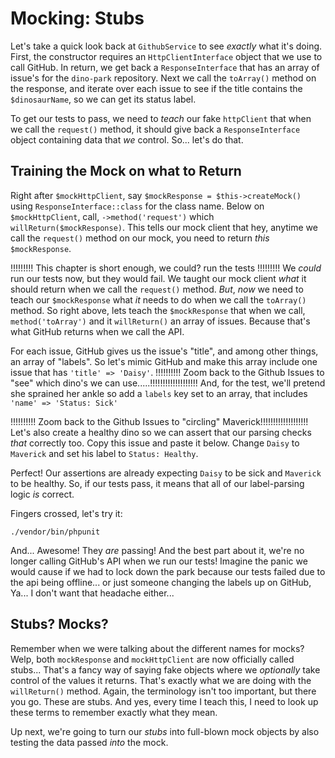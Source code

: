 # Mocking: Stubs

Let's take a quick look back at `GithubService` to see *exactly* what it's doing.
First, the constructor requires an `HttpClientInterface` object that we use to
call GitHub. In return, we get back a `ResponseInterface` that has an array of
issue's for the `dino-park` repository. Next we call the `toArray()` method on
the response, and iterate over each issue to see if the title contains the 
`$dinosaurName`, so we can get its status label.

To get our tests to pass, we need to *teach* our fake `httpClient` that when we
call the `request()` method, it should give back a `ResponseInterface` object
containing data that *we* control. So... let's do that.

## Training the Mock on what to Return

Right after `$mockHttpClient`, say `$mockResponse = $this->createMock()` using
`ResponseInterface::class` for the class name. Below on `$mockHttpClient`, call,
`->method('request')` which `willReturn($mockResponse)`. This tells our mock client
that hey, anytime we call the `request()` method on our mock, you need to return
*this* `$mockResponse`.

!!!!!!!!! This chapter is short enough, we could? run the tests !!!!!!!!!
We *could* run our tests now, but they would fail. We taught our mock client
*what* it should return when we call the `request()` method. *But*, *now* we need
to teach our `$mockResponse` what *it* needs to do when we call the `toArray()`
method. So right above, lets teach the `$mockResponse` that when we call,
`method('toArray')` and it `willReturn()` an array of issues. Because that's what 
GitHub returns when we call the API.

For each issue, GitHub gives us the issue's "title", and among other things,
an array of "labels". So let's mimic GitHub and make this array include one
issue that has `'title' => 'Daisy'`.
!!!!!!!!!! Zoom back to the Github Issues to "see" which dino's we can use.....!!!!!!!!!!!!!!!!!!!
And, for the test, we'll pretend she sprained her ankle so add a `labels` key set
to an array, that includes `'name' => 'Status: Sick'`

!!!!!!!!!! Zoom back to the Github Issues to "circling" Maverick!!!!!!!!!!!!!!!!!!!
Let's also create a healthy dino so we can assert that our parsing checks *that*
correctly too. Copy this issue and paste it below. Change `Daisy` to `Maverick`
and set his label to `Status: Healthy`.

Perfect! Our assertions are already expecting `Daisy` to be sick and `Maverick`
to be healthy. So, if our tests pass, it means that all of our label-parsing
logic *is* correct.

Fingers crossed, let's try it:

```terminal
./vendor/bin/phpunit
```

And... Awesome! They *are* passing! And the best part about it, we're no longer 
calling GitHub's API when we run our tests! Imagine the panic we would cause if 
we had to lock down the park because our tests failed due to the api being 
offline... or just someone changing the labels up on GitHub, Ya... I don't want 
that headache either...

## Stubs? Mocks?

Remember when we were talking about the different names for mocks? Welp, both
`mockResponse` and `mockHttpClient` are now officially called stubs... That's a 
fancy way of saying fake objects where we *optionally* take control of the values it
returns. That's exactly what we are doing with the `willReturn()` method. Again,
the terminology isn't too important, but there you go. These are stubs. And yes,
every time I teach this, I need to look up these terms to remember exactly what 
they mean.

Up next, we're going to turn our *stubs* into full-blown mock objects by also 
testing the data passed *into* the mock.
